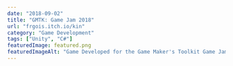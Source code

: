 ```yaml
---
date: "2018-09-02"
title: "GMTK: Game Jam 2018"
url: "frgois.itch.io/kin"
category: "Game Development"
tags: ["Unity", "C#"]
featuredImage: featured.png
featuredImageAlt: "Game Developed for the Game Maker's Toolkit Game Jam"
---
```

